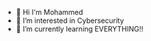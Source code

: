 - 👋 Hi I'm Mohammed
- 👀 I’m interested in Cybersecurity
- 🌱 I’m currently learning EVERYTHING!!

<!---
King-Slaygo/King-Slaygo is a ✨ special ✨ repository because its `README.md` (this file) appears on your GitHub profile.
You can click the Preview link to take a look at your changes.
--->
